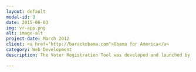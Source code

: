 ```yaml
---
layout: default
modal-id: 3
date: 2015-06-03
img: vr-app.png
alt: image-alt
project-date: March 2012
client: <a href="http://barackobama.com">Obama for America</a>
category: Web Development
description: The Voter Registration Tool was developed and launched by my Tech Development Team during the 2012 Presidential Election. I was the Nevada State Data Director on President Barack Obama's Re-election Campaign and I managed all in state web application development efforts. We used the Voter Registration Tool to register over 90,000 voters. The responsively designed web app provides a simple data entry system which integrates hard data with powerful reporting and meaningful analytics. Leadership, Staff, and Volunteers alike were able to track and analyze our voter registration program using data points such as location, time, date, canvasser, and registrant data in real time. This empowered our team to evaluate where the most successful elements of our voter registration program were found. The Voter Registration Tool dramatically improved the efficiency of our voter registration program in the field in 2012, and resulted in significantly more new voter registrations from targeted supporters per shift. 

---
```

